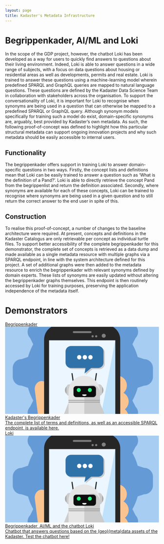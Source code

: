 ```yaml
---
layout: page
title: Kadaster's Metadata Infrastructure
---
```


# Begrippenkader, AI/ML and Loki
In the scope of the GDP project, however, the chatbot Loki has been developed as a way for users to quickly find answers to questions about their living environment. Indeed, Loki is able to answer questions in a wide range of subjects, with a focus on data questions about housing or residential areas as well as developments, permits and real estate. Loki is trained to answer these questions using a machine-learning model wherein predefined SPARQL and GraphQL queries are mapped to natural language questions. These questions are defined by the Kadaster Data Science Team in collaboration with stakeholders across the organisation. To support the conversationality of Loki, it is important for Loki to recognise when synonyms are being used in a question that can otherwise be mapped to a predefined SPARQL or GraphQL query. Although synonym models specifically for training such a model do exist, domain-specific synonyms are, arguably, best provided by Kadaster’s own metadata. As such, the following proof-of-concept was defined to highlight how this particular structural metadata can support ongoing innovation projects and why such metadata should be easily accessible to internal users. 

## Functionality
The begrippenkader offers support in training Loki to answer domain-specific questions in two ways. Firstly, the concept lists and definitions mean that Loki can be easily trained to answer a question such as ‘What is the definition of a Pand?’. Loki is able to directly retrieve the concept Pand from the begrippenlist and return the definition associated. Secondly, where synonyms are available for each of these concepts, Loki can be trained to recognise where synonyms are being used in a given question and to still return the correct answer to the end user in spite of this. 

## Construction
To realise this proof-of-concept, a number of changes to the baseline architecture were required. At present, concepts and definitions in the Kadaster Catalogus are only retrievable per concept as individual turtle files. To support better accessibility of the complete begrippenkader for this demonstrator, the complete set of concepts is retrieved as a data dump and made available as a single metadata resource with multiple graphs via a SPARQL endpoint, in line with the system architecture defined for this project. A set of additional graphs were then added to the metadata resource to enrich the begrippenkader with relevant synonyms defined by domain experts. These lists of synonyms are easily updated without altering the begrippenkader graphs themselves. This endpoint is then routinely accessed by Loki for training purposes, preserving the application independence of the metadata itself.

# Demonstrators
<div class="cards-wrapper">
<a href="https://data.labs.kadaster.nl/dst/begrippenkader">
  <div class="card">
    <div class="card-type">Begrippenkader</div>
    <img class="card-image" src="/innovatie/metadata/metadata_begrippenkader.jpg">
    <div class="card-title">Kadaster's Begrippenkader</div>
    <div class="card-description">The complete list of terms and definitions, as well as an accessible SPARQL endpoint, is available here. 
</div>
  </div>
</a>
<a href="/innovatie/lokiv3/loki_v3">
  <div class="card">
    <div class="card-type">Loki</div>
    <img class="card-image" src="/innovatie/lokiv3/loki_v3.jpg">
    <div class="card-title">Begrippenkader, AI/ML and the chatbot Loki</div>
    <div class="card-description">Chatbot that answers questions based on the (geo)(meta)data assets of the Kadaster. Test the chatbot here! 
</div>
  </div>
</a>
</div>
